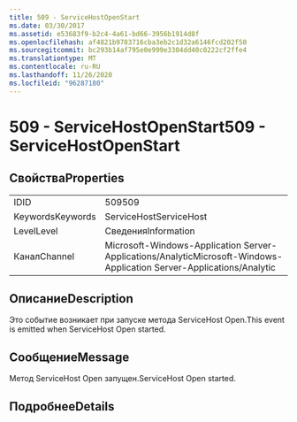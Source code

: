 ```yaml
---
title: 509 - ServiceHostOpenStart
ms.date: 03/30/2017
ms.assetid: e53683f9-b2c4-4a61-bd66-3956b1914d8f
ms.openlocfilehash: af4821b9783716cba3eb2c1d32a6146fcd202f50
ms.sourcegitcommit: bc293b14af795e0e999e3304dd40c0222cf2ffe4
ms.translationtype: MT
ms.contentlocale: ru-RU
ms.lasthandoff: 11/26/2020
ms.locfileid: "96287180"
---
```

# <a name="509---servicehostopenstart"></a><span data-ttu-id="705f4-102">509 - ServiceHostOpenStart</span><span class="sxs-lookup"><span data-stu-id="705f4-102">509 - ServiceHostOpenStart</span></span>

## <a name="properties"></a><span data-ttu-id="705f4-103">Свойства</span><span class="sxs-lookup"><span data-stu-id="705f4-103">Properties</span></span>  
  
|||  
|-|-|  
|<span data-ttu-id="705f4-104">ID</span><span class="sxs-lookup"><span data-stu-id="705f4-104">ID</span></span>|<span data-ttu-id="705f4-105">509</span><span class="sxs-lookup"><span data-stu-id="705f4-105">509</span></span>|  
|<span data-ttu-id="705f4-106">Keywords</span><span class="sxs-lookup"><span data-stu-id="705f4-106">Keywords</span></span>|<span data-ttu-id="705f4-107">ServiceHost</span><span class="sxs-lookup"><span data-stu-id="705f4-107">ServiceHost</span></span>|  
|<span data-ttu-id="705f4-108">Level</span><span class="sxs-lookup"><span data-stu-id="705f4-108">Level</span></span>|<span data-ttu-id="705f4-109">Сведения</span><span class="sxs-lookup"><span data-stu-id="705f4-109">Information</span></span>|  
|<span data-ttu-id="705f4-110">Канал</span><span class="sxs-lookup"><span data-stu-id="705f4-110">Channel</span></span>|<span data-ttu-id="705f4-111">Microsoft-Windows-Application Server-Applications/Analytic</span><span class="sxs-lookup"><span data-stu-id="705f4-111">Microsoft-Windows-Application Server-Applications/Analytic</span></span>|  
  
## <a name="description"></a><span data-ttu-id="705f4-112">Описание</span><span class="sxs-lookup"><span data-stu-id="705f4-112">Description</span></span>  

 <span data-ttu-id="705f4-113">Это событие возникает при запуске метода ServiceHost Open.</span><span class="sxs-lookup"><span data-stu-id="705f4-113">This event is emitted when ServiceHost Open started.</span></span>  
  
## <a name="message"></a><span data-ttu-id="705f4-114">Сообщение</span><span class="sxs-lookup"><span data-stu-id="705f4-114">Message</span></span>  

 <span data-ttu-id="705f4-115">Метод ServiceHost Open запущен.</span><span class="sxs-lookup"><span data-stu-id="705f4-115">ServiceHost Open started.</span></span>  
  
## <a name="details"></a><span data-ttu-id="705f4-116">Подробнее</span><span class="sxs-lookup"><span data-stu-id="705f4-116">Details</span></span>
